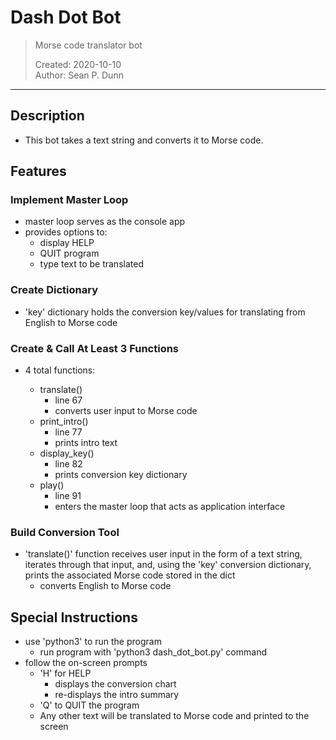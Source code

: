 # Dash Dot Bot

> Morse code translator bot
>
> Created: 2020-10-10  
> Author: Sean P. Dunn

***

## Description

- This bot takes a text string and converts it to Morse code.

## Features

### Implement Master Loop

- master loop serves as the console app
- provides options to:
  - display HELP
  - QUIT program
  - type text to be translated

### Create Dictionary

- 'key' dictionary holds the conversion key/values for translating from English to Morse code

### Create & Call At Least 3 Functions

- 4 total functions:

  - translate()
    - line 67
    - converts user input to Morse code
  - print_intro()
    - line 77
    - prints intro text
  - display_key()
    - line 82
    - prints conversion key dictionary
  - play()
    - line 91
    - enters the master loop that acts as application interface

### Build Conversion Tool

- 'translate()' function receives user input in the form of a text string, iterates through that input, and, using the 'key' conversion dictionary, prints the associated Morse code stored in the dict
  - converts English to Morse code

## Special Instructions

- use 'python3' to run the program
  - run program with 'python3 dash_dot_bot.py' command
- follow the on-screen prompts
  - 'H' for HELP
    - displays the conversion chart
    - re-displays the intro summary
  - 'Q' to QUIT the program
  - Any other text will be translated to Morse code and printed to the screen
